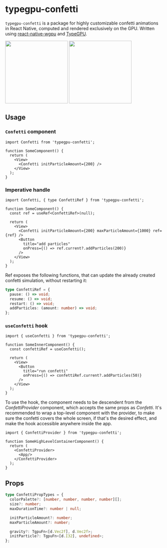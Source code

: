 
# typegpu-confetti

`typegpu-confetti` is a package for highly customizable confetti animations in React Native, computed and rendered exclusively on the GPU. Written using [react-native-wgpu](https://github.com/wcandillon/react-native-webgpu/) and [TypeGPU](https://github.com/software-mansion/TypeGPU).

<img src="https://github.com/user-attachments/assets/27e26fc5-b2f5-408b-bf81-de43fa3d7049" width=200>
<img src="https://github.com/user-attachments/assets/447951d2-1d10-4f1d-8d01-c7ce78dbe2e3" width=200>

## Usage

### `Confetti` component

```tsx
import Confetti from 'typegpu-confetti';

function SomeComponent() {
  return (
    <View>
      <Confetti initParticleAmount={200} />
    </View>
  );
}
```

### Imperative handle

```tsx
import Confetti, { type ConfettiRef } from 'typegpu-confetti';

function SomeComponent() {
  const ref = useRef<ConfettiRef>(null);

  return (
    <View>
      <Confetti initParticleAmount={200} maxParticleAmount={1000} ref={ref} />
      <Button
        title="add particles"
        onPress={() => ref.current?.addParticles(200)}
      />
    </View>
  );
}
```

Ref exposes the following functions, that can update the already created confetti simulation, without restarting it:

```ts
type ConfettiRef = {
  pause: () => void;
  resume: () => void;
  restart: () => void;
  addParticles: (amount: number) => void;
};
```

### `useConfetti` hook

```tsx
import { useConfetti } from 'typegpu-confetti';

function SomeInnerComponent() {
  const confettiRef = useConfetti();

  return (
    <View>
      <Button
        title="run confetti"
        onPress={() => confettiRef.current?.addParticles(50)}
      />
    </View>
  );
}
```

To use the hook, the component needs to be descendent from the *ConfettiProvider* component, which accepts the same props as *Confetti*. It's recommended to wrap a top-level component with the provider, to make sure the confetti covers the whole screen, if that's the desired effect, and make the hook accessible anywhere inside the app.

```tsx
import { ConfettiProvider } from 'typegpu-confetti';

function SomeHighLevelContainerComponent() {
  return (
    <ConfettiProvider>
      <App/>
    </ConfettiProvider>
  );
}
```

## Props

```ts
type ConfettiPropTypes = {
  colorPalette?: [number, number, number, number][];
  size?: number;
  maxDurationTime?: number | null;

  initParticleAmount?: number;
  maxParticleAmount?: number;

  gravity?: TgpuFn<[d.Vec2f], d.Vec2f>;
  initParticle?: TgpuFn<[d.I32], undefined>;
};
```


